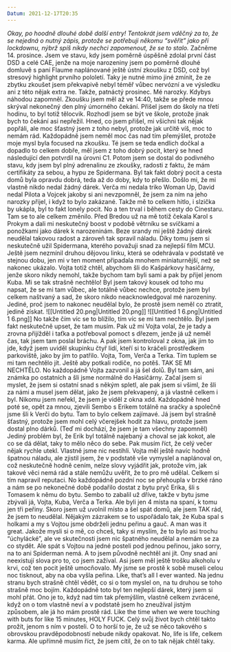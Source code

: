 ```yaml
---
Datum: 2021-12-17T20:35
---
```

_Okay, po hoodně dlouhé době další entry! Tentokrát jsem vděčný za to, že se nejedná o nutný zápis, protože se potřebuji někomu “svěřit” jako při lockdownu, nýbrž spíš nikdy nechci zapomenout, že se to stalo._
Začněme 14. prosince. Jsem ve stavu, kdy jsem poměrně úspěšně zdolal první část DSD a celé CAE, jenže na moje narozeniny jsem po poměrně dlouhé domluvě s paní Flaume naplánované ještě ústní zkoušku z DSD, což byl stresový highlight prvního pololetí. Taky je nutné mimo jiné zmínit, že ze zbytku zkoušet jsem překvapivě nebyl téměř vůbec nervózní a ve výsledku ani z této nějak extra ne.
Takže, patnáctý prosinec. Mé narozky. Kdybys náhodou zapomněl. Zkoušku jsem měl až ve 14:40, takže se přede mnou skrýval nekonečný den plný úmorného čekání. Přišel jsem do školy na třetí hodinu, to byl totiž tělocvik. Rozhodl jsem se být ve škole, protože jinak bych to čekání asi nepřežil. Hned, co jsem přišel, mi všichni tak nějak popřáli, ale moc šťastný jsem z toho nebyl, protože jak určitě víš, moc to nemám rád. Každopádně jsem neměl moc čas nad tím přemýšlet, protože moje mysl byla focused na zkoušku.
Té jsem se teda endlich dočkal a dopadlo to celkem dobře, měl jsem z toho dobrý pocit, který se hned následující den potvrdil na úrovni C1. Potom jsem se dostal do podivného stavu, kdy jsem byl plný adrenalinu ze zkoušky, radosti z faktu, že mám certifikáty za sebou, a hypu ze Spidermana. Byl tak fakt dobrý pocit a cesta domů byla opravdu dobrá, teda až do doby, kdy to přešlo. Došlo mi, že mi vlastně nikdo nedal žádný dárek. Verča mi nedala triko Woman Up, David nedal Pilota a Vojcek jakoby si ani nevzpomněl, že jsem za ním na jeho narozky přijel, i když to bylo zakázané.
Takže mě to celkem hitlo, i slzička by ukápla, byl to fakt lonely pocit. No a ten trval i během cesty do Cinestaru. Tam se to ale celkem změnilo. Před Bredou už na mě totiž čekala Karol s Prokym a dali mi neskutečný boost v podobě větrníku se svíčkami a ponožkami jako dárek k narozeninám. Beze srandy mi ještě žádný dárek neudělal takovou radost a zároveň tak spravil náladu. Díky tomu jsem si neskutečně užil Spidermana, kterého považuji snad za nejlepší film MCU.
Ještě jsem nezmínil druhou dějovou linku, která se odehrávala v podstatě ve stejnou dobu, jen mi v ten moment připadala mnohem miniaturnější, než se nakonec ukázalo. Vojta totiž chtěl, abychom šli do Kašpárkovy hasičárny, jenže skoro nikdy nemohl, takže bychom tam byli sami a pak by přijel jenom Kuba. Mi se tak strašně nechtělo! Byl jsem takový kousek od toho mu napsat, že se mi tam vůbec, ale totálně vůbec nechce, protože jsem byl celkem naštvaný a sad, že skoro nikdo neacknowledgoval mé narozeniny. Jediné, proč jsem to nakonec neudělal bylo, že prostě jsem neměl co ztratit, jedině získat.
![[Untitled 20.png|Untitled 20.png]]
![[Untitled 1 6.png|Untitled 1 6.png]]
No takže čím víc se to blížilo, tím víc se mi tam nechtělo. Byl jsem fakt neskutečně upset, že tam musím. Pak už mi Vojta volal, že je tady a zrovna přijížděl i taťka a potřeboval pomoct s dřezem, jenže já už neměl čas, tak jsem tam poslal bráchu. A pak jsem kontroloval z okna, jak jim to jde, když jsem uviděl skupinku čtyř lidí, kteří si to kráčeli prostředkem parkoviště, jako by jim to patřilo. Vojta, Tom, Verča a Terka. Tím tuplem se mi tam nechtělo jít. Ještě aby potkali rodiče, no potěš. TAK SE MI NECHTĚLO. No každopádně Vojta zazvonil a já šel dolů. Byl tam sám, ani známka po ostatních a šli jsme normálně do Hasičárny. Začal jsem si myslet, že jsem si ostatní snad s někým spletl, ale pak jsem si všiml, že šli za námi a musel jsem dělat, jako že jsem překvapený, a já vlastně celkem i byl. Nikomu jsem neřekl, že jsem je viděl z okna xdd. Každopádně hned poté se, opět za mnou, zjevili Sembo s Erikem totálně na sračky a společně jsme šli k Verči do bytu.
Tam to bylo celkem zajímavé. Já jsem byl strašně šťastný, protože jsem mohl celý včerejšek hodit za hlavu, protože jsem dostal plno dárků. (Teď mi dochází, že jsem je tam všechny zapomněl) Jediný problém byl, že Erik byl totálně najebaný a choval se jak kokot, ale co se dá dělat, taky to mělo něco do sebe. Pak musím říct, že celý večer nějak rychle utekl. Vlastně jsme nic nestihli. Vojta měl ještě navíc hodně špatnou náladu, ale zjistil jsem, že v podstatě vše vymyslel a naplánoval on, což neskutečně hodně cením, nelze slovy vyjádřit jak, protože vím, jak takové věci nemá rád a stále nemůžu uvěřit, že to pro mě udělal. Celkem si tím napravil reputaci.
No každopádně pozdní noc se přehoupla v brzké ráno a nám se po nekonečné době podařilo dostat z bytu pryč Erika, šli s Tomasem k němu do bytu. Sembo to zabalil už dříve, takže v bytu jsme zbývali já, Vojta, Kuba, Verča a Terka. Ale byli jen 4 místa na spaní, k tomu jen tři peřiny. Skoro jsem už uvolnil místo a šel spát domů, ale jsem TAK rád, že jsem to neudělal. Nějakým zázrakem se to uspořádalo tak, že Kuba spal s holkami a my s Vojtou jsme obdrželi jednu peřinu a gauč. A man was it great.
Jakože mysli si o mě, co chceš, taky si myslím, že to bylo asi trochu “úchylácké”, ale ve skutečnosti jsem nic špatného neudělal a nemám se za co stydět. Ale spát s Vojtou na jedné posteli pod jednou peřinou, jako sorry, na to ani Spiderman nemá. A to jsem původně nechtěl ani jít. Ony snad ani neexistují slova pro to, co jsem zažíval. Asi jsem měl ještě trošku alkoholu v krvi, což ten pocit ještě umocňovalo. My jsme se prostě k sobě museli celou noc tisknout, aby na oba vyšla peřina. Like, that’s all I ever wanted. Na jednu stranu bych strašně chtěl vědět, co si o tom myslel on, na tu druhou se toho strašně moc bojím. Každopádně toto byl ten nejlepší dárek, který jsem si mohl přát. Ono je to, když nad tím tak přemýšlím, vlastně celkem zvrácené, když on o tom vlastně neví a v podstatě jsem ho zneužíval jistým způsobem, ale já ho mám prostě rád. Like the time when we were touching with buts for like 15 minutes, HOLY FUCK. Celý svůj život bych chtěl takto prožít, jenom s ním v posteli. O to horší to je, že už se něco takového s obrovskou pravděpodobností nebude nikdy opakovat. No, life is life, celkem karma.
Ale upřímně musím říct, že jsem cítil, že on to tak nějak chtěl taky.